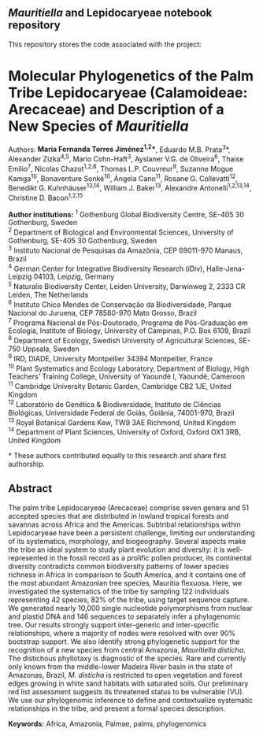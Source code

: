 *Mauritiella* and Lepidocaryeae notebook repository
-------------

This repository stores the code associated with the project:

**Molecular Phylogenetics of the Palm Tribe Lepidocaryeae (Calamoideae: Arecaceae) and Description of a New Species of *Mauritiella***
=============

Authors: **Maria Fernanda Torres Jiménez<sup>1,2</sup>\***, Eduardo M.B. Prata<sup>3</sup>\*, Alexander Zizka<sup>4,5</sup>, Mario Cohn-Haft<sup>3</sup>, Ayslaner V.G. de Oliveira<sup>6</sup>, Thaise Emilio<sup>7</sup>, Nicolas Chazot<sup>1,2,8</sup>, Thomas L.P. Couvreur<sup>9</sup>, Suzanne Mogue Kamga<sup>10</sup>, Bonaventure Sonké<sup>10</sup>, Ángela Cano<sup>11</sup>, Rosane G. Collevatti<sup>12</sup>, Benedikt G. Kuhnhäuser<sup>13,14</sup>, William J. Baker<sup>13</sup>, Alexandre Antonelli<sup>1,2,13,14</sup>, Christine D. Bacon<sup>1,2,15<sup>

**Author institutions:**
<sup>1</sup> Gothenburg Global Biodiversity Centre, SE-405 30 Gothenburg, Sweden  
<sup>2</sup> Department of Biological and Environmental Sciences, University of Gothenburg, SE-405 30 Gothenburg, Sweden  
<sup>3</sup> Instituto Nacional de Pesquisas da Amazônia, CEP 69011-970 Manaus, Brazil  
<sup>4</sup> German Center for Integrative Biodiversity Research (iDiv), Halle-Jena-Leipzig 04103, Leipzig, Germany  
<sup>5</sup> Naturalis Biodiversity Center, Leiden University, Darwinweg 2, 2333 CR Leiden, The Netherlands  
<sup>6</sup> Instituto Chico Mendes de Conservação da Biodiversidade, Parque Nacional do Juruena, CEP 78580-970 Mato Grosso, Brazil  
<sup>7</sup> Programa Nacional de Pós-Doutorado, Programa de Pós-Graduação em Ecologia, Institute of Biology, University of Campinas, P.O. Box 6109, Brazil  
<sup>8</sup> Department of Ecology, Swedish University of Agricultural Sciences, SE-750 Uppsala, Sweden  
<sup>9</sup> IRD, DIADE, University Montpellier 34394 Montpellier, France  
<sup>10</sup> Plant Systematics and Ecology Laboratory, Department of Biology, High Teachers’ Training College, University of Yaoundé I, Yaoundé, Cameroon   
<sup>11</sup> Cambridge University Botanic Garden, Cambridge CB2 1JE, United Kingdom  
<sup>12</sup> Laboratório de Genética & Biodiversidade, Instituto de Ciências Biológicas, Universidade Federal de Goiás, Goiânia, 74001-970, Brazil  
<sup>13</sup> Royal Botanical Gardens Kew, TW9 3AE Richmond, United Kingdom  
<sup>14</sup> Department of Plant Sciences, University of Oxford, Oxford OX1 3RB, United Kingdom  

\* These authors contributed equally to this research and share first authorship.  


**Abstract**
-------------
The palm tribe Lepidocaryeae (Arecaceae) comprise seven genera and 51 accepted species that are distributed in lowland tropical forests and savannas across Africa and the Americas. Subtribal relationships within Lepidocaryeae have been a persistent challenge, limiting our understanding of its systematics, morphology, and biogeography. Several aspects make the tribe an ideal system to study plant evolution and diversity: it is well-represented in the fossil record as a prolific pollen producer, its continental diversity contradicts common biodiversity patterns of lower species richness in Africa in comparison to South America, and it contains one of the most abundant Amazonian tree species, Mauritia flexuosa. Here, we investigated the systematics of the tribe by sampling 122 individuals representing 42 species, 82% of the tribe, using target sequence capture. We generated nearly 10,000 single nucleotide polymorphisms from nuclear and plastid DNA and 146 sequences to separately infer a phylogenomic tree. Our results strongly support inter-generic and inter-specific relationships, where a majority of nodes were resolved with over 90% bootstrap support. We also identify strong phylogenetic support for the recognition of a new species from central Amazonia, *Mauritiella disticha*. The distichous phyllotaxy is diagnostic of the species. Rare and currently only known from the middle-lower Madeira River basin in the state of Amazonas, Brazil, *M. disticha* is restricted to open vegetation and forest edges growing in white sand habitats with saturated soils. Our preliminary red list assessment suggests its threatened status to be vulnerable (VU). We use our phylogenomic inference to define and contextualize systematic relationships in the tribe, and present a formal species description.


**Keywords:** Africa, Amazonia, Palmae, palms, phylogenomics
